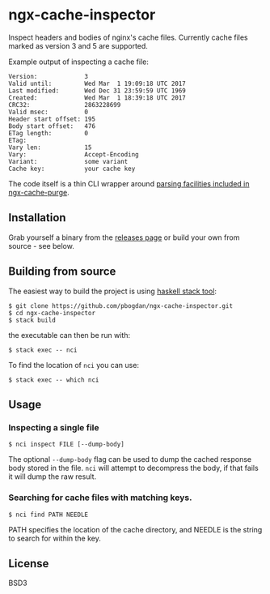 # ngx-cache-inspector

Inspect headers and bodies of nginx's cache files. Currently cache files marked as version 3 and 5 are supported.

Example output of inspecting a cache file:

```
Version:             3
Valid until:         Wed Mar  1 19:09:18 UTC 2017
Last modified:       Wed Dec 31 23:59:59 UTC 1969
Created:             Wed Mar  1 18:39:18 UTC 2017
CRC32:               2863228699
Valid msec:          0
Header start offset: 195
Body start offset:   476
ETag length:         0
ETag:                
Vary len:            15
Vary:                Accept-Encoding
Variant:             some variant
Cache key:           your cache key
```

The code itself is a thin CLI wrapper around [parsing facilities included in ngx-cache-purge](https://github.com/pbogdan/ngx-cache-purge/blob/master/src/Cache/Header.hs).

## Installation

Grab yourself a binary from the [releases page](https://github.com/pbogdan/ngx-cache-inspector/releases) or build your own from source - see below.

## Building from source

The easiest way to build the project is using [haskell stack tool](https://docs.haskellstack.org/en/stable/README/):

```
$ git clone https://github.com/pbogdan/ngx-cache-inspector.git
$ cd ngx-cache-inspector
$ stack build
```

the executable can then be run with:

```
$ stack exec -- nci
```

To find the location of `nci` you can use:

```
$ stack exec -- which nci
```

## Usage

### Inspecting a single file

```
$ nci inspect FILE [--dump-body]
```

The optional `--dump-body` flag can be used to dump the cached response body stored in the file. `nci` will attempt to decompress the body, if that fails it will dump the raw result.

### Searching for cache files with matching keys.

```
$ nci find PATH NEEDLE
```

PATH specifies the location of the cache directory, and NEEDLE is the string to search for within the key.

## License

BSD3
